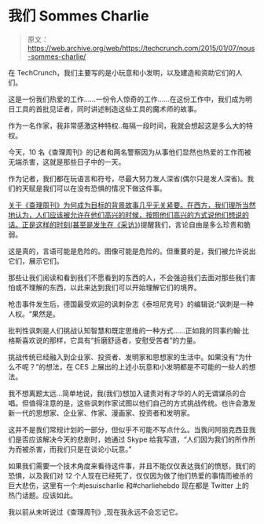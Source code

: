# 我们 Sommes Charlie 

> 原文：<https://web.archive.org/web/https://techcrunch.com/2015/01/07/nous-sommes-charlie/>

在 TechCrunch，我们主要写的是小玩意和小发明，以及建造和资助它们的人们。

这是一份我们热爱的工作……一份令人惊奇的工作……在这份工作中，我们成为明日工具的首批见证者，同时讲述制造这些工具的魔术师的故事。

作为一名作家，我非常感激这种特权..每隔一段时间，我就会想起这是多么大的特权。

今天，10 名《查理周刊》的记者和两名警察因为从事他们显然也热爱的工作而被无端杀害，这就是那些日子中的一天。

作为记者，我们都在玩语言和符号，尽最大努力发人深省(偶尔只是发人深省)。我们的天赋是我们可以在没有恐惧的情况下做这件事。

[关于《查理周刊》为何成为目标的背景故事几乎无关紧要。在西方，我们理所当然地认为，人们应该被允许在他们高兴的时候，按照他们高兴的方式说他们想说的话。正是这样的时刻(甚至是发生在](https://web.archive.org/web/20221006020041/http://www.economist.com/blogs/prospero/2015/01/johnson-blasphemy?fsrc=scn/tw/te/bl/ed/dangerouswords)[《采访》](https://web.archive.org/web/20221006020041/https://beta.techcrunch.com/2014/12/23/sony-to-allow-screenings-of-the-interview-on-christmas-after-all/))提醒我们，言论自由是多么珍贵和脆弱。

这是真的，言语可能是危险的。图像可能是危险的。但重要的是，我们被允许说出它们，展示它们。

那些让我们阅读和看到我们不愿看到的东西的人，不会强迫我们去面对那些我们害怕或不理解的东西，以此来达到我们可以开始理解它们的境界。

枪击事件发生后，德国最受欢迎的讽刺杂志《泰坦尼克号》的编辑说:“讽刺是一种人权。“果然是。

批判性讽刺是人们挑战认知智慧和既定思维的一种方式……正如我的同事约翰·比格斯喜欢说的那样，它具有“折磨舒适者，安慰受苦者”的力量。

挑战传统已经融入到企业家、投资者、发明家和思想家的生活中。如果没有“为什么不呢？”的想法，在 CES 上展出的上述小玩意和小发明都是不可能的一些人的想法。

我不想离题太远…简单地说，我(我们)想加入谴责对有才华的人的无谓谋杀的合唱。但值得注意的是，这些讽刺作家试图以他们自己的方式挑战传统。也许会激发新一代的思想家、企业家、作家、漫画家、投资者和发明家。

这并不是我们常规计划的一部分，但似乎不可能不写点什么。当我问阿丽克西亚我们是否应该解决今天的悲剧时，她通过 Skype 给我写道，“人们因为我们的所作所为而被杀害，而我们只是在谈论小玩意。”

如果我们需要一个技术角度来看待这件事，并且不能仅仅表达我们的愤怒，我们的恐惧，以及我们对 12 个人现在已经死了，仅仅因为做了他们热爱的事情而被杀的巨大悲伤，这里有一个:#jesuischarlie 和#charliehebdo 现在都是 Twitter 上的热门话题。应该如此。

我以前从未听说过《查理周刊》,现在我永远不会忘记它。